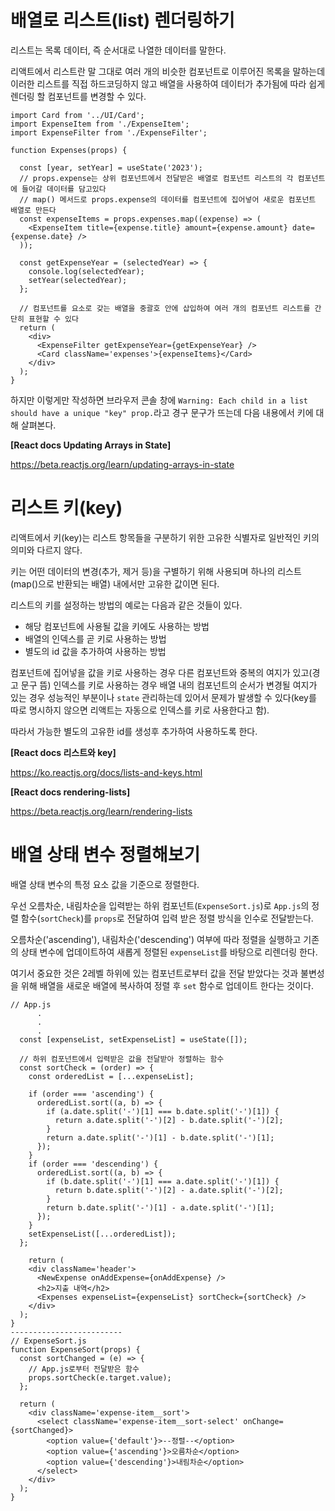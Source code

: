 # 배열로 리스트(list) 렌더링하기

리스트는 목록 데이터, 즉 순서대로 나열한 데이터를 말한다.

리액트에서 리스트란 말 그대로 여러 개의 비슷한 컴포넌트로 이루어진 목록을 말하는데 이러한 리스트를 직접 하드코딩하지 않고 배열을 사용하여 데이터가 추가됨에 따라 쉽게 렌더링 할 컴포넌트를 변경할 수 있다.

```
import Card from '../UI/Card';
import ExpenseItem from './ExpenseItem';
import ExpenseFilter from './ExpenseFilter';

function Expenses(props) {
 
  const [year, setYear] = useState('2023');
  // props.expense는 상위 컴포넌트에서 전달받은 배열로 컴포넌트 리스트의 각 컴포넌트에 들어갈 데이터를 담고있다
  // map() 메서드로 props.expense의 데이터를 컴포넌트에 집어넣어 새로운 컴포넌트 배열로 만든다
  const expenseItems = props.expenses.map((expense) => (
    <ExpenseItem title={expense.title} amount={expense.amount} date={expense.date} />
  ));

  const getExpenseYear = (selectedYear) => {
    console.log(selectedYear);
    setYear(selectedYear);
  };
  
  // 컴포넌트를 요소로 갖는 배열을 중괄호 안에 삽입하여 여러 개의 컴포넌트 리스트를 간단히 표현할 수 있다
  return (
    <div>
      <ExpenseFilter getExpenseYear={getExpenseYear} />
      <Card className='expenses'>{expenseItems}</Card>
    </div>
  );
}
```

하지만 이렇게만 작성하면 브라우저 콘솔 창에 `Warning: Each child in a list should have a unique "key" prop.`라고 경구 문구가 뜨는데 다음 내용에서 키에 대해 살펴본다.

**[React docs Updating Arrays in State]**

https://beta.reactjs.org/learn/updating-arrays-in-state

# 리스트 키(key)

<!-- 키 사용하지 않으면 성능적인 부분도 손해 반드시 사용.. 자세한 내용은?-->

리액트에서 키(key)는 리스트 항목들을 구분하기 위한 고유한 식별자로 일반적인 키의 의미와 다르지 않다.

키는 어떤 데이터의 변경(추가, 제거 등)을 구별하기 위해 사용되며 하나의 리스트(map()으로 반환되는 배열) 내에서만 고유한 값이면 된다.

리스트의 키를 설정하는 방법의 예로는 다음과 같은 것들이 있다.

+ 해당 컴포넌트에 사용될 값을 키에도 사용하는 방법 
+ 배열의 인덱스를 곧 키로 사용하는 방법
+ 별도의 id 값을 추가하여 사용하는 방법

컴포넌트에 집어넣을 값을 키로 사용하는 경우 다른 컴포넌트와 중복의 여지가 있고(경고 문구 뜸) 인덱스를 키로 사용하는 경우 배열 내의 컴포넌트의 순서가 변경될 여지가 있는 경우 성능적인 부분이나 `state` 관리하는데 있어서 문제가 발생할 수 있다(key를 따로 명시하지 않으면 리액트는 자동으로 인덱스를 키로 사용한다고 함). 

따라서 가능한 별도의 고유한 id를 생성후 추가하여 사용하도록 한다.

**[React docs 리스트와 key]**

https://ko.reactjs.org/docs/lists-and-keys.html

**[React docs rendering-lists]**

https://beta.reactjs.org/learn/rendering-lists



<!-- # 배열, 객체 상태 변수 불변성

내용 수정 필요 이해 부족
React 공식 문서에는 배열이나 객체인 상태 변수를 읽기 전용으로 즉, 불변 데이터로 취급하라고 되어있다. 

배열 상태 변수로 예를 들면 `arr[0] = 'bird'`, `push()`, `pop()`같이 직접 변경하거나 요소를 추가, 삭제하는게 아닌 새로운 배열로 변경해야한다는 것(물론 `push()` 메서드와 같은 방법으로 직접 변경이 동작하지 않는 것은 아니다).

이러한 이유로는 성능 최적화, 변경 사항 추적으로 렌더링 트리거
이유는 뭘까

만약 객체 상태 변수를 직접 변경하게 되면 React가 변경 사항을 추적하지 못하고 리렌더링이 발생하지 않기 때문에 성능에 문제가 생길 수 있다.


이전 버전의 상태 값을 유지할 수 없으며(재사용 불가능) `set`

배열 상태 변수를 업데이트하려면 다음과 같이 `set` 함수에 새 배열을 전달하거나 변수에 복사해서 사용해야한다.

```
setArtists([newValue, ...prevArray]);
``` 

**[※ React 성능 최적화 - 불변 데이터 구조 사용]**

https://blog.logrocket.com/optimizing-performance-react-app/#immutable-data-structures

**[React docs Updating Arrays in State]**

https://beta.reactjs.org/learn/updating-arrays-in-state#making-other-changes-to-an-array

**[React docs 불변성이 중요한 이유]**

https://beta.reactjs.org/learn/tutorial-tic-tac-toe#why-immutability-is-important -->


# 배열 상태 변수 정렬해보기

배열 상태 변수의 특정 요소 값을 기준으로 정렬한다.

우선 오름차순, 내림차순을 입력받는 하위 컴포넌트(`ExpenseSort.js`)로 `App.js`의 정렬 함수(`sortCheck`)를 `props`로 전달하여 입력 받은 정렬 방식을 인수로 전달받는다.

오름차순('ascending'), 내림차순('descending') 여부에 따라 정렬을 실행하고 기존의 상태 변수에 업데이트하여 새롭게 정렬된 `expenseList`를 바탕으로 리렌더링 한다.

여기서 중요한 것은 2레벨 하위에 있는 컴포넌트로부터 값을 전달 받았다는 것과 불변성을 위해 배열을 새로운 배열에 복사하여 정렬 후 `set` 함수로 업데이트 한다는 것이다.

```
// App.js
      .
      .
      .
  const [expenseList, setExpenseList] = useState([]);

  // 하위 컴포넌트에서 입력받은 값을 전달받아 정렬하는 함수
  const sortCheck = (order) => {
    const orderedList = [...expenseList];

    if (order === 'ascending') {
      orderedList.sort((a, b) => {
        if (a.date.split('-')[1] === b.date.split('-')[1]) {
          return a.date.split('-')[2] - b.date.split('-')[2];
        }
        return a.date.split('-')[1] - b.date.split('-')[1];
      });
    }
    if (order === 'descending') {
      orderedList.sort((a, b) => {
        if (b.date.split('-')[1] === a.date.split('-')[1]) {
          return b.date.split('-')[2] - a.date.split('-')[2];
        }
        return b.date.split('-')[1] - a.date.split('-')[1];
      });
    }
    setExpenseList([...orderedList]);
  };

    return (
    <div className='header'>
      <NewExpense onAddExpense={onAddExpense} />
      <h2>지출 내역</h2>
      <Expenses expenseList={expenseList} sortCheck={sortCheck} />
    </div>
  );
}
-------------------------
// ExpenseSort.js
function ExpenseSort(props) {
  const sortChanged = (e) => {
    // App.js로부터 전달받은 함수
    props.sortCheck(e.target.value);
  };

  return (
    <div className='expense-item__sort'>
      <select className='expense-item__sort-select' onChange={sortChanged}>
        <option value={'default'}>--정렬--</option>
        <option value={'ascending'}>오름차순</option>
        <option value={'descending'}>내림차순</option>
      </select>
    </div>
  );
}
```